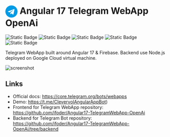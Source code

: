 # <img src="assets/telegram.png" alt="icon" width="38" align="top" /> Angular 17 Telegram WebApp OpenAi

![Static Badge](https://img.shields.io/badge/Angular-17.0.1-orange)
![Static Badge](https://img.shields.io/badge/deploy-Firebase-yellow)
![Static Badge](https://img.shields.io/badge/hosting-Google%20Cloud-yellow)
![Static Badge](https://img.shields.io/badge/npm-10.0.0-blue)
![Static Badge](https://img.shields.io/badge/npmjs-telegraf-blue)

Telegram WebApp built around Angular 17 & Firebase. Backend use Node.js deployed on Google Cloud virtual machine.

![screenshot](https://github.com/ifoder/tgbot/blob/main/assets/screenshot.jpg?raw=true)

## Links

- Official docs: https://core.telegram.org/bots/webapps
- Demo: https://t.me/ClevervolAngularAppBot)
- Frontend for Telegram WebApp repository: https://github.com/ifoder/Angular17-TelegramWebApp-OpenAi
- Backend for Telegram Bot repository: https://github.com/ifoder/Angular17-TelegramWebApp-OpenAi/tree/backend
